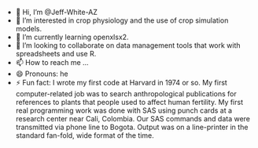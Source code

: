 - 👋 Hi, I’m @Jeff-White-AZ
- 👀 I’m interested in crop physiology and the use of crop simulation models.
- 🌱 I’m currently learning openxlsx2.
- 💞️ I’m looking to collaborate on data management tools that work with spreadsheets and use R.
- 📫 How to reach me ...
- 😄 Pronouns: he
- ⚡ Fun fact: I wrote my first code at Harvard in 1974 or so. My first computer-related job was to search anthropological publications for references to plants that people used to affect human fertility. My first real programming work was done with SAS using punch cards at a research center near Cali, Colombia. Our SAS commands and data were transmitted via phone line to Bogota. Output was on a line-printer in the standard fan-fold, wide format of the time.

<!---
Jeff-White-AZ/Jeff-White-AZ is a ✨ special ✨ repository because its `README.md` (this file) appears on your GitHub profile.
You can click the Preview link to take a look at your changes.
--->
